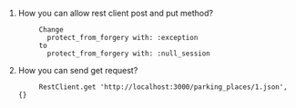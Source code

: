 1. How you can allow rest client post and put method?
      
            Change 
              protect_from_forgery with: :exception
            to
              protect_from_forgery with: :null_session
2. How you can send get request?
            
            RestClient.get 'http://localhost:3000/parking_places/1.json', {}

